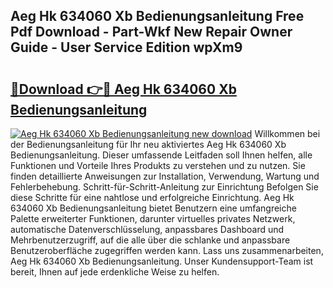 ## Aeg Hk 634060 Xb Bedienungsanleitung Free Pdf Download - Part-Wkf New Repair Owner Guide - User Service Edition wpXm9

# <h2><a href="http://df0698.blite.top/?on=Aeg+Hk+634060+Xb+Bedienungsanleitung">🔗Download 👉🔴 Aeg Hk 634060 Xb Bedienungsanleitung</a></h2>

[![Aeg Hk 634060 Xb Bedienungsanleitung new download](https://i.imgur.com/lujVjoI.png)](http://df0698.blite.top/?on=Aeg+Hk+634060+Xb+Bedienungsanleitung)
Willkommen bei der Bedienungsanleitung für Ihr neu aktiviertes Aeg Hk 634060 Xb Bedienungsanleitung. Dieser umfassende Leitfaden soll Ihnen helfen, alle Funktionen und Vorteile Ihres Produkts zu verstehen und zu nutzen. Sie finden detaillierte Anweisungen zur Installation, Verwendung, Wartung und Fehlerbehebung. Schritt-für-Schritt-Anleitung zur Einrichtung Befolgen Sie diese Schritte für eine nahtlose und erfolgreiche Einrichtung. Aeg Hk 634060 Xb Bedienungsanleitung bietet Benutzern eine umfangreiche Palette erweiterter Funktionen, darunter virtuelles privates Netzwerk, automatische Datenverschlüsselung, anpassbares Dashboard und Mehrbenutzerzugriff, auf die alle über die schlanke und anpassbare Benutzeroberfläche zugegriffen werden kann. Lass uns zusammenarbeiten, Aeg Hk 634060 Xb Bedienungsanleitung. Unser Kundensupport-Team ist bereit, Ihnen auf jede erdenkliche Weise zu helfen.
